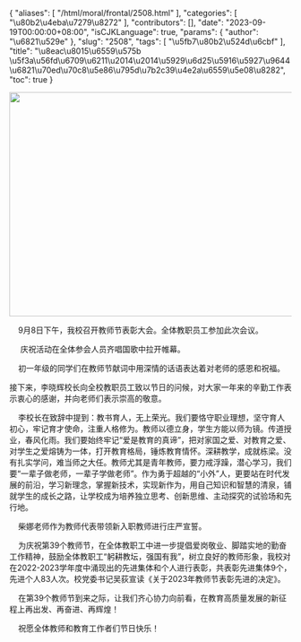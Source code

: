 {
    "aliases": [
        "/html/moral/frontal/2508.html"
    ],
    "categories": [
        "\u80b2\u4eba\u7279\u8272"
    ],
    "contributors": [],
    "date": "2023-09-19T00:00:00+08:00",
    "isCJKLanguage": true,
    "params": {
        "author": "\u6821\u529e"
    },
    "slug": "2508",
    "tags": [
        "\u5fb7\u80b2\u524d\u6cbf"
    ],
    "title": "\u8eac\u8015\u6559\u575b \u5f3a\u56fd\u6709\u6211\u2014\u2014\u5929\u6d25\u5916\u5927\u9644\u6821\u70ed\u70c8\u5e86\u795d\u7b2c39\u4e2a\u6559\u5e08\u8282",
    "toc": true
}


<img
    src="https://cdn.tfls.online/mirror/full/d48e0d7c9af4b246891f0c3e9271cd1ea206de2d.jpg"
    style="display:block;margin-left:auto;margin-right:auto;"
    decoding="async"
    fetchpriority="auto"
    loading="lazy"
    height="400"
    width="600"
/>




  





     9月8日下午，我校召开教师节表彰大会。全体教职员工参加此次会议。




  





      庆祝活动在全体参会人员齐唱国歌中拉开帷幕。




  





     初一年级的同学们在教师节献词中用深情的话语表达着对老师的感恩和祝福。




  





  





 接下来，李晓辉校长向全校教职员工致以节日的问候，对大家一年来的辛勤工作表示衷心的感谢，并向老师们表示崇高的敬意。




  





     李校长在致辞中提到：教书育人，无上荣光。我们要恪守职业理想，坚守育人初心，牢记育才使命，注重人格修为。教师以德立身，学生方能以师为镜。传道授业，春风化雨。我们要始终牢记“爱是教育的真谛”，把对家国之爱、对教育之爱、对学生之爱熔铸为一体，打开教育格局，锤炼教育情怀。深耕教学，成就栋梁。没有扎实学问，难当师之大任。教师尤其是青年教师，要力戒浮躁，潜心学习，我们要“一辈子做老师，一辈子学做老师”。作为勇于超越的“小外”人，更要站在时代发展的前沿，学习新理念，掌握新技术，实现新作为，用自己知识和智慧的清泉，铺就学生的成长之路，让学校成为培养独立思考、创新思维、主动探究的试验场和先行地。




  





     柴娜老师作为教师代表带领新入职教师进行庄严宣誓。



    为庆祝第39个教师节，在全体教职工中进一步提倡爱岗敬业、脚踏实地的勤奋工作精神，鼓励全体教职工“躬耕教坛，强国有我”，树立良好的教师形象，我校对在2022-2023学年度中涌现出的先进集体和个人进行表彰，共表彰先进集体9个，先进个人83人次。校党委书记吴荻宣读《关于2023年教师节表彰先进的决定》。

  





  





     在第39个教师节到来之际，让我们齐心协力向前看，在教育高质量发展的新征程上再出发、再奋进、再辉煌！




     祝愿全体教师和教育工作者们节日快乐！




  





  





  



